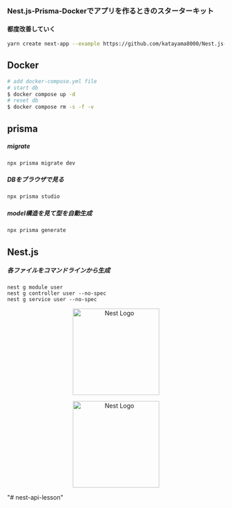 ### Nest.js-Prisma-Dockerでアプリを作るときのスターターキット

#### 都度改善していく

```bash
yarn create next-app --example https://github.com/katayama8000/Nest.js-prisma-Docker-BASIC
```

## Docker

```bash
# add docker-compose.yml file
# start db
$ docker compose up -d
# reset db
$ docker compose rm -s -f -v
```

## prisma
##### migrate
```bash
npx prisma migrate dev
```
##### DBをブラウザで見る
```bash
npx prisma studio
```
##### model構造を見て型を自動生成
```bash
npx prisma generate
```

## Nest.js
##### 各ファイルをコマンドラインから生成
```
nest g module user
nest g controller user --no-spec
nest g service user --no-spec
```

<p align="center">
  <a href="http://nestjs.com/" target="blank"><img src="https://nestjs.com/img/logo-small.svg" width="200" alt="Nest Logo" /></a>
</p>



<p align="center">
  <a href="http://nestjs.com/" target="blank"><img src="https://nestjs.com/img/logo-small.svg" width="200" alt="Nest Logo" /></a>
</p>

"# nest-api-lesson" 
